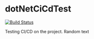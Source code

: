 # dotNetCiCdTest
[![Build Status][appveyor-image]][appveyor]

Testing CI/CD on the project.
Random text

[appveyor-image]: https://ci.appveyor.com/api/projects/status/yr95p9disf4e7mo4?svg=true
[appveyor]: https://ci.appveyor.com/project/devesh-shetty/dotnetcicdtest
